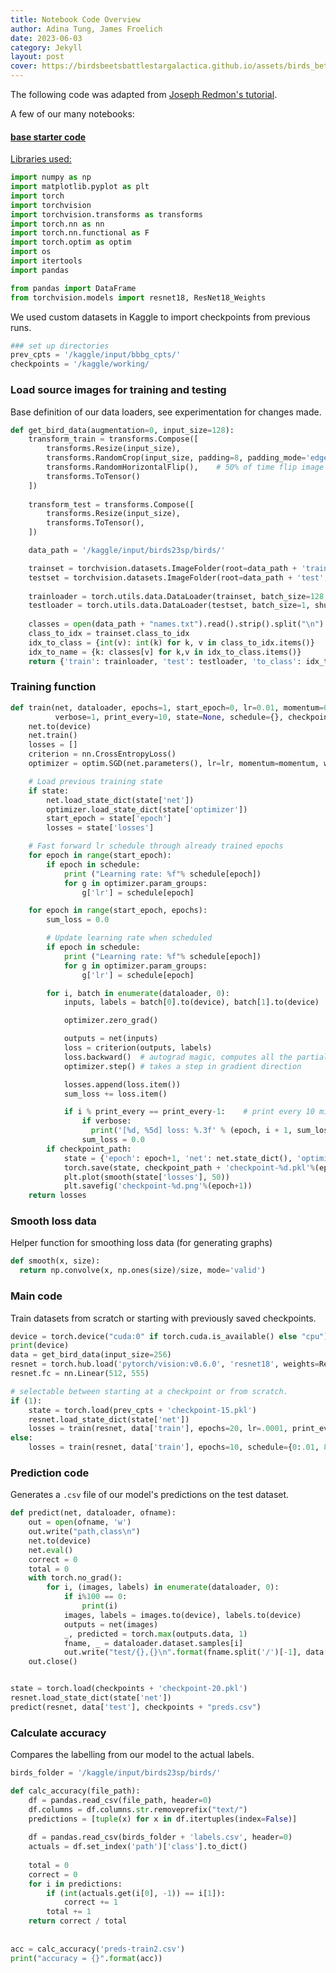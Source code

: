 ```yaml
---
title: Notebook Code Overview 
author: Adina Tung, James Froelich
date: 2023-06-03
category: Jekyll
layout: post
cover: https://birdsbeetsbattlestargalactica.github.io/assets/birds_better.gif
---
```


The following code was adapted from [Joseph Redmon's tutorial][1].

A few of our many notebooks:

<a href="https://birdsbeetsbattlestargalactica.github.io/assets/notebooks/birds-beets-battlestar-galactica.ipynb" download>

<a href="https://birdsbeetsbattlestargalactica.github.io/assets/notebooks/birds-with-resnet34.ipynb" download>

<a href="https://birdsbeetsbattlestargalactica.github.io/assets/notebooks/the-birds-are-learning.ipynb" download>

<a href="https://birdsbeetsbattlestargalactica.github.io/assets/notebooks/the-birds-are-learning-small-batch.ipynb" download>

<a href="https://birdsbeetsbattlestargalactica.github.io/assets/notebooks/the-birds-are-learning-composite-data.ipynb" download>

#### base starter code

Libraries used:
```python
import numpy as np
import matplotlib.pyplot as plt
import torch
import torchvision
import torchvision.transforms as transforms
import torch.nn as nn
import torch.nn.functional as F
import torch.optim as optim
import os
import itertools
import pandas

from pandas import DataFrame
from torchvision.models import resnet18, ResNet18_Weights
```

We used custom datasets in Kaggle to import checkpoints from previous runs.  
```python
### set up directories
prev_cpts = '/kaggle/input/bbbg_cpts/'
checkpoints = '/kaggle/working/
```

### Load source images for training and testing  
Base definition of our data loaders, see experimentation for changes made.  
```python
def get_bird_data(augmentation=0, input_size=128):
    transform_train = transforms.Compose([
        transforms.Resize(input_size),
        transforms.RandomCrop(input_size, padding=8, padding_mode='edge'), # Take 128x128 crops from padded images
        transforms.RandomHorizontalFlip(),    # 50% of time flip image along y-axis
        transforms.ToTensor()
    ])
    
    transform_test = transforms.Compose([
        transforms.Resize(input_size),
        transforms.ToTensor(),
    ])

    data_path = '/kaggle/input/birds23sp/birds/'

    trainset = torchvision.datasets.ImageFolder(root=data_path + 'train', transform=transform_train)
    testset = torchvision.datasets.ImageFolder(root=data_path + 'test', transform=transform_test)
    
    trainloader = torch.utils.data.DataLoader(trainset, batch_size=128, shuffle=True, num_workers=2)
    testloader = torch.utils.data.DataLoader(testset, batch_size=1, shuffle=False, num_workers=2)
    
    classes = open(data_path + "names.txt").read().strip().split("\n")
    class_to_idx = trainset.class_to_idx
    idx_to_class = {int(v): int(k) for k, v in class_to_idx.items()}
    idx_to_name = {k: classes[v] for k,v in idx_to_class.items()}
    return {'train': trainloader, 'test': testloader, 'to_class': idx_to_class, 'to_name':idx_to_name}
```

### Training function  
```python
def train(net, dataloader, epochs=1, start_epoch=0, lr=0.01, momentum=0.9, decay=0.0005, 
          verbose=1, print_every=10, state=None, schedule={}, checkpoint_path=None):
    net.to(device)
    net.train()
    losses = []
    criterion = nn.CrossEntropyLoss()
    optimizer = optim.SGD(net.parameters(), lr=lr, momentum=momentum, weight_decay=decay)

    # Load previous training state
    if state:
        net.load_state_dict(state['net'])
        optimizer.load_state_dict(state['optimizer'])
        start_epoch = state['epoch']
        losses = state['losses']

    # Fast forward lr schedule through already trained epochs
    for epoch in range(start_epoch):
        if epoch in schedule:
            print ("Learning rate: %f"% schedule[epoch])
            for g in optimizer.param_groups:
                g['lr'] = schedule[epoch]

    for epoch in range(start_epoch, epochs):
        sum_loss = 0.0

        # Update learning rate when scheduled
        if epoch in schedule:
            print ("Learning rate: %f"% schedule[epoch])
            for g in optimizer.param_groups:
                g['lr'] = schedule[epoch]

        for i, batch in enumerate(dataloader, 0):
            inputs, labels = batch[0].to(device), batch[1].to(device)

            optimizer.zero_grad()

            outputs = net(inputs)
            loss = criterion(outputs, labels)
            loss.backward()  # autograd magic, computes all the partial derivatives
            optimizer.step() # takes a step in gradient direction

            losses.append(loss.item())
            sum_loss += loss.item()

            if i % print_every == print_every-1:    # print every 10 mini-batches
                if verbose:
                  print('[%d, %5d] loss: %.3f' % (epoch, i + 1, sum_loss / print_every))
                sum_loss = 0.0
        if checkpoint_path:
            state = {'epoch': epoch+1, 'net': net.state_dict(), 'optimizer': optimizer.state_dict(), 'losses': losses}
            torch.save(state, checkpoint_path + 'checkpoint-%d.pkl'%(epoch+1))
            plt.plot(smooth(state['losses'], 50))
            plt.savefig('checkpoint-%d.png'%(epoch+1))
    return losses
```

### Smooth loss data  
Helper function for smoothing loss data (for generating graphs)  
```python
def smooth(x, size):
  return np.convolve(x, np.ones(size)/size, mode='valid')
```

### Main code  
Train datasets from scratch or starting with previously saved checkpoints.  
```python
device = torch.device("cuda:0" if torch.cuda.is_available() else "cpu")
print(device)
data = get_bird_data(input_size=256)
resnet = torch.hub.load('pytorch/vision:v0.6.0', 'resnet18', weights=ResNet18_Weights.IMAGENET1K_V1)
resnet.fc = nn.Linear(512, 555)

# selectable between starting at a checkpoint or from scratch.
if (1):
    state = torch.load(prev_cpts + 'checkpoint-15.pkl')
    resnet.load_state_dict(state['net'])
    losses = train(resnet, data['train'], epochs=20, lr=.0001, print_every=10, checkpoint_path=checkpoints, state=state)
else: 
    losses = train(resnet, data['train'], epochs=10, schedule={0:.01, 8:0.001}, lr=.01, print_every=10, checkpoint_path=checkpoints)

```

### Prediction code  
Generates a `.csv` file of our model's predictions on the test dataset.
```python
def predict(net, dataloader, ofname):
    out = open(ofname, 'w')
    out.write("path,class\n")
    net.to(device)
    net.eval()
    correct = 0
    total = 0
    with torch.no_grad():
        for i, (images, labels) in enumerate(dataloader, 0):
            if i%100 == 0:
                print(i)
            images, labels = images.to(device), labels.to(device)
            outputs = net(images)
            _, predicted = torch.max(outputs.data, 1)
            fname, _ = dataloader.dataset.samples[i]
            out.write("test/{},{}\n".format(fname.split('/')[-1], data['to_class'][predicted.item()]))
    out.close()


state = torch.load(checkpoints + 'checkpoint-20.pkl')
resnet.load_state_dict(state['net'])
predict(resnet, data['test'], checkpoints + "preds.csv")
```

### Calculate accuracy  
Compares the labelling from our model to the actual labels.
```python
birds_folder = '/kaggle/input/birds23sp/birds/'

def calc_accuracy(file_path):
    df = pandas.read_csv(file_path, header=0)
    df.columns = df.columns.str.removeprefix("text/")
    predictions = [tuple(x) for x in df.itertuples(index=False)]
    
    df = pandas.read_csv(birds_folder + 'labels.csv', header=0)
    actuals = df.set_index('path')['class'].to_dict()
    
    total = 0
    correct = 0
    for i in predictions:
        if (int(actuals.get(i[0], -1)) == i[1]):
            correct += 1
        total += 1
    return correct / total
    
    
acc = calc_accuracy('preds-train2.csv')
print("accuracy = {}".format(acc))
```

[1]: https://colab.research.google.com/drive/1kHo8VT-onDxbtS3FM77VImG35h_K_Lav?usp=sharing
